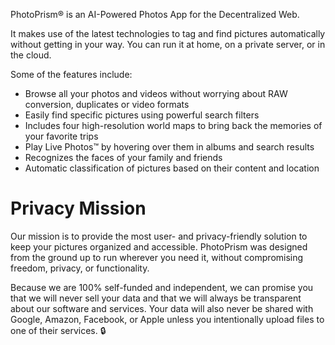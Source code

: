 <Slide>
    <Image appId="photoprism" path="metadata/screenshot.png" />
</Slide>

PhotoPrism® is an AI-Powered Photos App for the Decentralized Web.

It makes use of the latest technologies to tag and find pictures automatically without getting in your way. You can run it at home, on a private server, or in the cloud. 

Some of the features include:
- Browse all your photos and videos without worrying about RAW conversion, duplicates or video formats
- Easily find specific pictures using powerful search filters
- Includes four high-resolution world maps to bring back the memories of your favorite trips
- Play Live Photos™ by hovering over them in albums and search results
- Recognizes the faces of your family and friends
- Automatic classification of pictures based on their content and location

# Privacy Mission

Our mission is to provide the most user- and privacy-friendly solution to keep your pictures organized and accessible. PhotoPrism was designed from the ground up to run wherever you need it, without compromising freedom, privacy, or functionality.

Because we are 100% self-funded and independent, we can promise you that we will never sell your data and that we will always be transparent about our software and services. Your data will also never be shared with Google, Amazon, Facebook, or Apple unless you intentionally upload files to one of their services. 🔒
